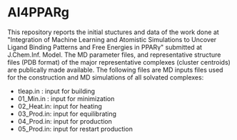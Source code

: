 # AI4PPARg

This repository reports the initial stuctures and data of the work done at "Integration of Machine Learning and Atomistic
Simulations to Uncover Ligand Binding Patterns and Free Energies in PPARγ" submitted at J.Chem.Inf. Model.  The MD parameter
files, and representative structure files (PDB format) of the major representative complexes (cluster centroids) are publically made available.
The following files are MD inputs files used for the construction and MD simulations of all solvated complexes:

- tleap.in  : input for building  
- 01_Min.in : input for minimization
- 02_Heat.in: input for heating
- 03_Prod.in: input for equilibrating
- 04_Prod.in: input for production
- 05_Prod.in: input for restart production 

